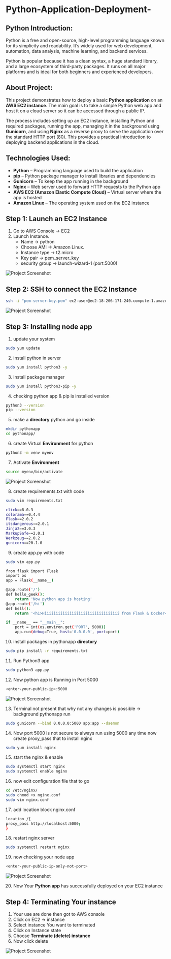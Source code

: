 # Python-Application-Deployment-
## **Python Introduction:**

Python is a free and open-source, high-level programming language known for its simplicity and readability. It’s widely used for web development, automation, data analysis, machine learning, and backend services.

Python is popular because it has a clean syntax, a huge standard library, and a large ecosystem of third-party packages. It runs on all major platforms and is ideal for both beginners and experienced developers.

## About Project:

This project demonstrates how to deploy a basic **Python application** on an **AWS EC2 instance**. The main goal is to take a simple Python web app and host it on a cloud server so it can be accessed through a public IP.

The process includes setting up an EC2 instance, installing Python and required packages, running the app, managing it in the background using **Gunicorn**, and using **Nginx** as a reverse proxy to serve the application over the standard HTTP port (80). This provides a practical introduction to deploying backend applications in the cloud.

## Technologies Used:

- **Python** – Programming language used to build the application
- **pip** – Python package manager to install libraries and dependencies
- **Gunicorn** – To keep the app running in the background
- **Nginx** – Web server used to forward HTTP requests to the Python app
- **AWS EC2 (Amazon Elastic Compute Cloud)** – Virtual server where the app is hosted
- **Amazon Linux** – The operating system used on the EC2 instance

## Step 1: Launch an EC2 Instance

1. Go to AWS Console → EC2 
2. Launch Instance.
    - Name → python
    - Choose AMI → Amazon Linux.
    - Instance type → t2.micro
    - Key pair → pem_server_key
    - security group → launch-wizard-1 (port:5000)
  
![Project Screenshot](/images/instance.jpg)

## Step 2: SSH to connect the EC2 Instance

```bash
ssh -i "pem-server-key.pem" ec2-user@ec2-18-206-171-240.compute-1.amazonaws.com
```
![Project Screenshot](/images/connect-instance.jpg)

## Step 3: Installing node app

1. update your system

```bash
sudo yum update
```

2. install python in server 

```bash
sudo yum install python3 -y
```

3. install package manager

```bash
sudo yum install python3-pip -y
```

4. checking python app & pip is installed version

```bash
python3 --version
pip --version
```

5. make a **directory** python and go inside

```bash
mkdir pythonapp
cd pythonapp/
```

6. create Virtual **Environment** for python

```bash
python3 -m venv myenv
```

7. Activate **Environment** 

```bash
source myenv/bin/activate
```
![Project Screenshot](/images/myenv.jpg)

8. create requirements.txt with code 

```bash
sudo vim requirements.txt
```

```bash
click==8.0.3
colorama==0.4.4
Flask==2.0.2
itsdangerous==2.0.1
Jinja2==3.0.3
MarkupSafe==2.0.1
Werkzeug==2.0.2
gunicorn==20.1.0
```

9. create app.py with code 

```bash
sudo vim app.py
```

```bash
from flask import Flask
import os
app = Flask(__name__)

@app.route('/')
def hello_geek():
    return 'Now python app is hosting'
@app.route('/hi')
def hell():
    return '<h1>Hiiiiiiiiiiiiiiiiiiiiiiiiiiiiiiiii from Flask & Docker</h1>'

if __name__ == "__main__":
    port = int(os.environ.get('PORT', 5000))
    app.run(debug=True, host='0.0.0.0', port=port)
```

10. install packages in pythonapp **directory**

```bash
sudo pip install -r requirements.txt
```

11. Run Python3 app

```bash
sudo python3 app.py
```

12. Now python app is Running in Port 5000

```bash
<enter-your-public-ip>:5000
```
![Project Screenshot](/images/port-5000-run.jpg)

13. Terminal not present that why not any changes is possible → background pythonapp run

```bash
sudo gunicorn --bind 0.0.0.0:5000 app:app --daemon
```

14. Now port 5000 is not secure to always run using 5000 any time now create proxy_pass that to install nginx 

```bash
sudo yum install nginx
```

15. start the nginx & enable 

```bash
sudo systemctl start nginx
sudo systemctl enable nginx
```

16. now edit configuration file that to go 

```bash
cd /etc/nginx/
sudo chmod +x nginx.conf
sudo vim nginx.conf
```

17. add location block nginx.conf

```bash
location /{
proxy_pass http://localhost:5000;
}
```

18. restart nginx server 

```bash
sudo systemctl restart nginx
```

19. now checking your node app 

```bash
<enter-your-public-ip-only-not-port>
```
![Project Screenshot](/images/without-port-run.jpg)

20. Now Your **Python app** has successfully deployed on your EC2 instance
    
## Step 4: Terminating Your instance

1. Your use are done then got to AWS console 
2. Click on EC2 → instance 
3. Select instance You want to terminated
4. Click on Instance state 
5. Choose **Terminate (delete) instance**
6. Now click delete

![Project Screenshot](/images/delete-instance.jpg)
